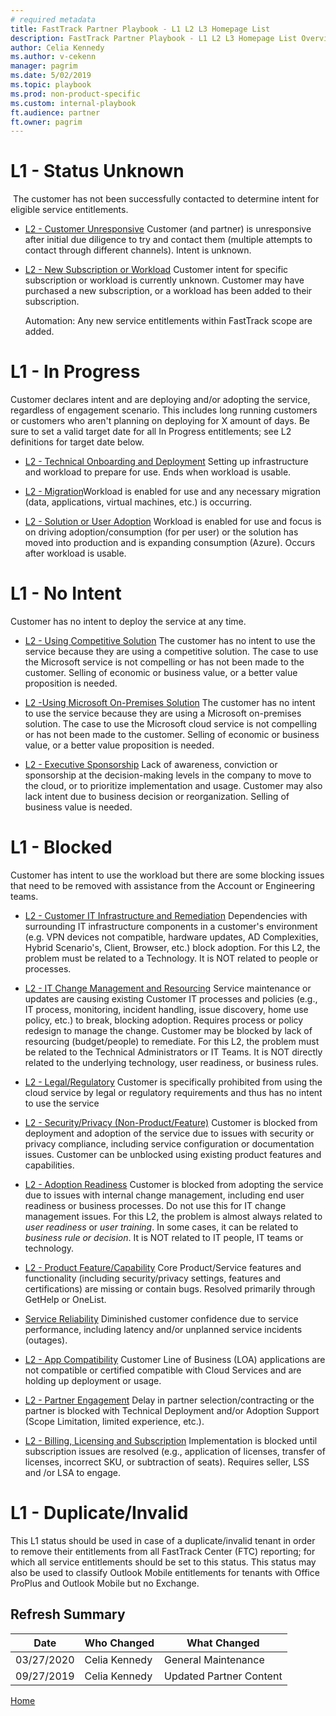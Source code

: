 ```yaml
---  
# required metadata  
title: FastTrack Partner Playbook - L1 L2 L3 Homepage List
description: FastTrack Partner Playbook - L1 L2 L3 Homepage List Overview
author: Celia Kennedy
ms.author: v-cekenn
manager: pagrim
ms.date: 5/02/2019
ms.topic: playbook
ms.prod: non-product-specific
ms.custom: internal-playbook
ft.audience: partner
ft.owner: pagrim
---
```

# L1 - Status Unknown
​
The customer has not been successfully contacted to determine intent for eligible service entitlements.​

-  [L2 - Customer Unresponsive](l1l2l3-status-unknown-customer-unresponsive.md)
    Customer (and partner) is unresponsive after initial due diligence to try and contact them (multiple attempts to contact through different channels). Intent is unknown.

-  [L2 - New Subscription or Workload](l1l2l3-status-unknown-new-subscription-or-workload.md)
    Customer intent for specific subscription or workload is currently unknown. Customer may have purchased a new subscription, or a workload has been added to their subscription.

    Automation: Any new service entitlements within FastTrack scope are added.

# L1 - In Progress

Customer declares intent and are deploying and/or adopting the service, regardless of engagement scenario. This includes long running customers or customers who aren't planning on deploying for X amount of days. Be sure​ to set a valid target date for all In Progress entitlements; see L2 definitions for target date below.

-  [L2 - Technical Onboarding and Deployment​​](l1l2l3-in-progress-technical-onboarding-deployment.md)
    Setting up infrastructure and workload to prepare for use. Ends when workload is usable.

-  [L2 - Migration](l1l2l3-in-progress-migration.md)
    ​Workload is enabled for use and any necessary migration (data, applications, virtual machines, etc.) is occurring.​​

-  [L2 - Solution or User Adoption​​​​](l1l2l3-in-progress-solution-or-user-adoption.md)
    Workload is enabled for use and focus is on driving adoption/consumption (for per user) or the solution has moved into production and is expanding consumption (Azure).  Occurs after workload is usable.​

# ​L1 - No Intent​

Customer has no intent to deploy the service at any time.​

-  [​L2 - Using Competitive Solution](l1l2l3-no-intent-using-competitive-solution.md)
    The customer has no intent to use the service because they are using a competitive solution. The case to use the Microsoft service is not compelling or has not been made to the customer. Selling of economic or business value, or a better value proposition is needed.

-  [L2 - ​Using Microsoft On-Premises Solution](l1l2l3-no-intent-using-microsoft-on-premises-solution.md)
    The customer has no intent to use the service because they are using a Microsoft on-premises solution. The case to use the Microsoft cloud service is not compelling or has not been made to the customer. Selling of economic or business value, or a better value proposition is needed.

-  [L2 - Executive Sponsorship](l1l2l3-no-intent-executive-sponsorship.md)
    ​​​​​​Lack of awareness, conviction or sponsorship at the decision-making levels in the company to move to the cloud, or to prioritize implementation and usage. Customer may also lack intent due to business decision or reorganization.  Selling of business value is needed.

# L1 - Blocked​
​Customer has intent to use the workload but there are some blocking issues that need to be removed with assistance from the Account or Engineering teams.

-  [L2 - Customer IT Infrastructure and Remediation​](l1l2l3-blocked-customer-it-infrastructure-remediation.md)
    Dependencies with surrounding IT infrastructure components in a customer's environment (e.g. VPN devices not compatible, hardware updates, AD Complexities, Hybrid Scenario's, Client, Browser, etc.) block adoption.
    For this L2, the problem must be related to a Technology.  It is NOT related to people or processes.

-  [L2 - IT Change Management and Resourcing](l1l2l3-blocked-it-change-management-resourcing.md)
    Service maintenance or updates are causing existing Customer IT processes and policies (e.g., IT process, monitoring, incident handling, issue discovery, home use policy, etc.) to break, blocking adoption. Requires process or policy redesign to manage the change. Customer may be blocked by lack of resourcing (budget/people) to remediate.
    For this L2, the problem must be related to the Technical Administrators or IT Teams.  It is NOT directly related to the underlying technology, user readiness, or business rules.

-  [​L2 - Legal/Regulatory​​](l1l2l3-blocked-legal-regulatory.md)
    Customer is specifically prohibited from using the cloud service by legal or regulatory requirements and thus has no intent to use the service

-  [L2 - Security/Privacy (Non-Product/Feature)](l1l2l3-blocked-security-privacy-non-product-feature.md)
    Customer is blocked from deployment and adoption of the service due to issues with security or privacy compliance, including service configuration or documentation issues. Customer can be unblocked using existing product features and capabilities.  

-  [L2 - Adoption Readiness​](l1l2l3-blocked-adoption-readiness.md)
    Customer is blocked from adopting the service due to issues with internal change management, including end user readiness or business processes. Do not use this for IT change management issues. 
    For this L2, the problem is almost always related to *user readiness* or *user training*.  In some cases, it can be related to *business rule or decision*.  It is NOT related to ​IT people, IT teams or technology.

-  [L2 - Product Feature/Capability](l1l2l3-blocked-product-feature-capability.md)
    Core Product/Service features and functionality (including security/privacy settings, features and certifications) are missing or contain bugs. Resolved primarily through GetHelp or OneList.

-  [Service Reliability](l1l2l3-blocked-service-reliability.md)
    Diminished customer confidence due to service performance, including latency and/or unplanned service incidents (outages). 

-  [L2 - App Compatibility](l1l2l3-blocked-app-compatibility.md)​
    Customer Line of Business (LOA) applications are not compatible or certified compatible with Cloud Services and are holding up deployment or usage.

-  [L2 - Partner Engagement​](l1l2l3-blocked-partner-engagement.md)
    Delay in partner selection/contracting or the partner is blocked with Technical Deployment and/or Adoption Support (Scope Limitation, limited experience, etc.).​

-  [L2 - Billing, Licensing and Subscription​​](l1l2l3-blocked-billing-licensing-subscription.md)
    Implementation is blocked until subscription issues are resolved (e.g., application of licenses, transfer of licenses, incorrect SKU, or subtraction of seats). Requires seller, LSS and /or LSA to engage.

# L1 - Duplicate/Invalid
This L1 status should be used in case of a duplicate/invalid tenant in order to remove their entitlements from all FastTrack Center (FTC) reporting; for which all service entitlements should be set to this status. This status may also be used to classify Outlook Mobile entitlements for tenants with Office ProPlus and Outlook Mobile but no Exchange.

## Refresh Summary

| Date       | Who Changed       | What Changed     |
| ---------- | ----------------- | ---------------- |
|03/27/2020 | Celia Kennedy   | General Maintenance |
|09/27/2019 | Celia Kennedy   | Updated Partner Content|

[Home](http://partner-docs.microsoft.com)
